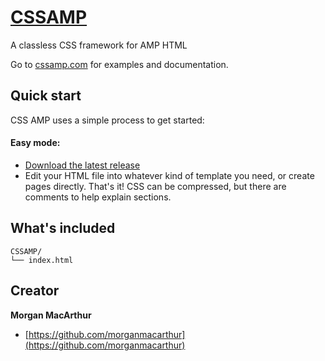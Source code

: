 # [CSSAMP](https://cssamp.com)
A classless CSS framework for AMP HTML

Go to [cssamp.com](https://cssamp.com) for examples and documentation.

## Quick start

CSS AMP uses a simple process to get started:

#### Easy mode:

- [Download the latest release](https://github.com/morganmacarthur/CSSAMP/archive/refs/tags/v1.3.0.zip)
- Edit your HTML file into whatever kind of template you need, or create pages directly. That's it! CSS can be compressed, but there are comments to help explain sections.

## What's included

```
CSSAMP/
└── index.html
```

## Creator

__Morgan MacArthur__

- [https://github.com/morganmacarthur](https://github.com/morganmacarthur)

